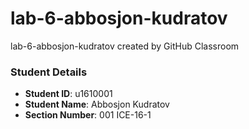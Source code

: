 # lab-6-abbosjon-kudratov
lab-6-abbosjon-kudratov created by GitHub Classroom

### Student Details

- **Student ID**: u1610001
- **Student Name**: Abbosjon Kudratov
- **Section Number**: 001 ICE-16-1
